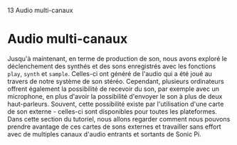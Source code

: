 13 Audio multi-canaux

# Audio multi-canaux

Jusqu'à maintenant, en terme de production de son, nous avons exploré le déclenchement des synthés et des sons enregistrés avec les fonctions `play`, `synth` et `sample`. Celles-ci ont généré de l'audio qui a été joué au travers de notre système de son stéréo. Cependant, plusieurs ordinateurs offrent également la possibilité de recevoir du son, par exemple avec un microphone, en plus d'avoir la possibilité d'envoyer le son à plus de deux haut-parleurs. Souvent, cette possibilité existe par l'utilisation d'une carte de son externe - celles-ci sont disponibles pour toutes les plateformes. Dans cette section du tutoriel, nous allons regarder comment nous pouvons prendre avantage de ces cartes de sons externes et travailler sans effort avec de multiples canaux d'audio entrants et sortants de Sonic Pi.
